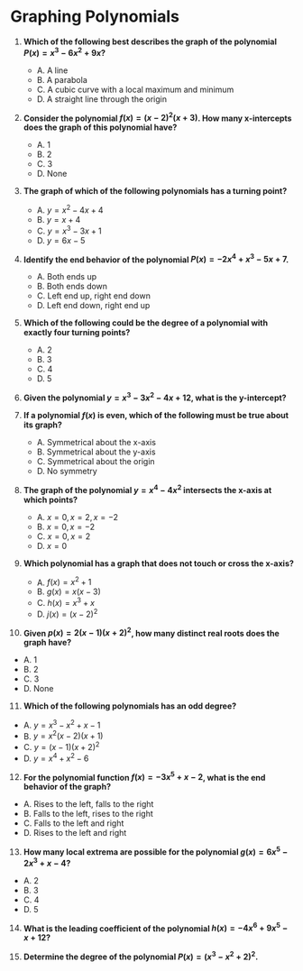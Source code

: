 # Graphing Polynomials

1. **Which of the following best describes the graph of the polynomial $P(x) = x^3 - 6x^2 + 9x$?**
   - A. A line
   - B. A parabola
   - C. A cubic curve with a local maximum and minimum
   - D. A straight line through the origin

2. **Consider the polynomial $f(x) = (x - 2)^2(x + 3)$. How many x-intercepts does the graph of this polynomial have?**
   - A. 1
   - B. 2
   - C. 3
   - D. None

3. **The graph of which of the following polynomials has a turning point?**
   - A. $y = x^2 - 4x + 4$
   - B. $y = x + 4$
   - C. $y = x^3 - 3x + 1$
   - D. $y = 6x - 5$

4. **Identify the end behavior of the polynomial $P(x) = -2x^4 + x^3 - 5x + 7$.**
   - A. Both ends up
   - B. Both ends down
   - C. Left end up, right end down
   - D. Left end down, right end up

5. **Which of the following could be the degree of a polynomial with exactly four turning points?**
   - A. 2
   - B. 3
   - C. 4
   - D. 5

6. **Given the polynomial $y = x^3 - 3x^2 - 4x + 12$, what is the y-intercept?**

7. **If a polynomial $f(x)$ is even, which of the following must be true about its graph?**
   - A. Symmetrical about the x-axis
   - B. Symmetrical about the y-axis
   - C. Symmetrical about the origin
   - D. No symmetry

8. **The graph of the polynomial $y = x^4 - 4x^2$ intersects the x-axis at which points?**
   - A. $x = 0, x = 2, x = -2$
   - B. $x = 0, x = -2$
   - C. $x = 0, x = 2$
   - D. $x = 0$

9. **Which polynomial has a graph that does not touch or cross the x-axis?**
   - A. $f(x) = x^2 + 1$
   - B. $g(x) = x(x - 3)$
   - C. $h(x) = x^3 + x$
   - D. $j(x) = (x - 2)^2$

10. **Given $p(x) = 2(x - 1)(x + 2)^2$, how many distinct real roots does the graph have?**
   - A. 1
   - B. 2
   - C. 3
   - D. None

11. **Which of the following polynomials has an odd degree?**
   - A. $y = x^3 - x^2 + x - 1$
   - B. $y = x^2(x - 2)(x + 1)$
   - C. $y = (x - 1)(x + 2)^2$
   - D. $y = x^4 + x^2 - 6$

12. **For the polynomial function $f(x) = -3x^5 + x - 2$, what is the end behavior of the graph?**
   - A. Rises to the left, falls to the right
   - B. Falls to the left, rises to the right
   - C. Falls to the left and right
   - D. Rises to the left and right

13. **How many local extrema are possible for the polynomial $g(x) = 6x^5 - 2x^3 + x - 4$?**
   - A. 2
   - B. 3
   - C. 4
   - D. 5

14. **What is the leading coefficient of the polynomial $h(x) = -4x^6 + 9x^5 - x + 12$?**

15. **Determine the degree of the polynomial $P(x) = (x^3 - x^2 + 2)^2$.**